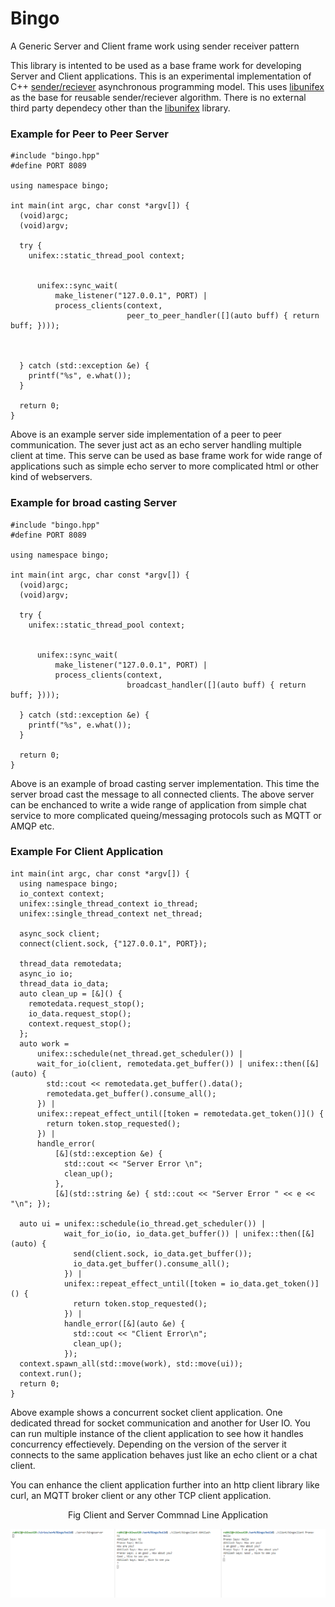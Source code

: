 # Bingo
A Generic Server and Client frame work  using sender receiver pattern

This library is intented to be used as a base frame work for developing Server and Client applications. This is an experimental implementation of C++ [sender/reciever](https://www.open-std.org/jtc1/sc22/wg21/docs/papers/2020/p0443r14.html) asynchronous programming model. This uses [libunifex](https://github.com/facebookexperimental/libunifex/blob/main/doc/overview.md) as the base for reusable sender/reciever algorithm. There is no external third party dependecy other than the [libunifex](https://github.com/facebookexperimental/libunifex/blob/main/doc/overview.md) library. 

### Example for Peer to Peer Server
```
#include "bingo.hpp"
#define PORT 8089

using namespace bingo;

int main(int argc, char const *argv[]) {
  (void)argc;
  (void)argv;
  
  try {
    unifex::static_thread_pool context;

 
      unifex::sync_wait(
          make_listener("127.0.0.1", PORT) |
          process_clients(context,
                          peer_to_peer_handler([](auto buff) { return buff; })));
    

   
  } catch (std::exception &e) {
    printf("%s", e.what());
  }

  return 0;
}
```
Above is an example server side implementation of a peer to peer communication. The sever just act as an echo server handling multiple client at time. This serve can be used as base frame work for wide range of applications such as simple echo server to more complicated html or other kind of webservers.

### Example for broad casting Server
```
#include "bingo.hpp"
#define PORT 8089

using namespace bingo;

int main(int argc, char const *argv[]) {
  (void)argc;
  (void)argv;
  
  try {
    unifex::static_thread_pool context;

 
      unifex::sync_wait(
          make_listener("127.0.0.1", PORT) |
          process_clients(context,
                          broadcast_handler([](auto buff) { return buff; })));
                 
  } catch (std::exception &e) {
    printf("%s", e.what());
  }

  return 0;
}
```
Above is an example of broad casting server implementation. This time the server broad cast the message to all connected clients. The above server can be enchanced to write a wide range of application from simple chat service to more complicated queing/messaging protocols such as MQTT or AMQP etc.

### Example For Client Application

```
int main(int argc, char const *argv[]) {
  using namespace bingo;
  io_context context;
  unifex::single_thread_context io_thread;
  unifex::single_thread_context net_thread;

  async_sock client;
  connect(client.sock, {"127.0.0.1", PORT});

  thread_data remotedata;
  async_io io;
  thread_data io_data;
  auto clean_up = [&]() {
    remotedata.request_stop();
    io_data.request_stop();
    context.request_stop();
  };
  auto work =
      unifex::schedule(net_thread.get_scheduler()) |
      wait_for_io(client, remotedata.get_buffer()) | unifex::then([&](auto) {
        std::cout << remotedata.get_buffer().data();
        remotedata.get_buffer().consume_all();
      }) |
      unifex::repeat_effect_until([token = remotedata.get_token()]() {
        return token.stop_requested();
      }) |
      handle_error(
          [&](std::exception &e) {
            std::cout << "Server Error \n";
            clean_up();
          },
          [&](std::string &e) { std::cout << "Server Error " << e << "\n"; });

  auto ui = unifex::schedule(io_thread.get_scheduler()) |
            wait_for_io(io, io_data.get_buffer()) | unifex::then([&](auto) {
              send(client.sock, io_data.get_buffer());
              io_data.get_buffer().consume_all();
            }) |
            unifex::repeat_effect_until([token = io_data.get_token()]() {
              return token.stop_requested();
            }) |
            handle_error([&](auto &e) {
              std::cout << "Client Error\n";
              clean_up();
            });
  context.spawn_all(std::move(work), std::move(ui));
  context.run();
  return 0;
}
```

Above example shows a concurrent socket client application. One dedicated thread for socket communication and another for User IO. You can run multiple instance of the client application to see how it handles concurrency effectievely. Depending on the version of the server it connects to the same application behaves just like an echo client or a chat client. 

You can enhance the client application further into an http client library like curl, an MQTT broker client or any other TCP client application.


<center> Fig Client and Server Commnad Line Application </center>

![Chat](/docs/images/example1.PNG)

